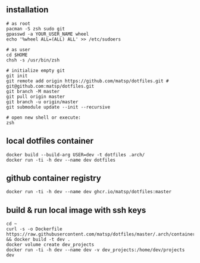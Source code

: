 ## installation

```
# as root
pacman -S zsh sudo git
gpasswd -a YOUR_USER_NAME wheel
echo '%wheel ALL=(ALL) ALL' >> /etc/sudoers

# as user
cd $HOME
chsh -s /usr/bin/zsh

# initialize empty git
git init
git remote add origin https://github.com/matsp/dotfiles.git # git@github.com:matsp/dotfiles.git
git branch -M master
git pull origin master
git branch -u origin/master
git submodule update --init --recursive

# open new shell or execute:
zsh
```

## local dotfiles container

```
docker build --build-arg USER=dev -t dotfiles .arch/
docker run -ti -h dev --name dev dotfiles
```

## github container registry
```
docker run -ti -h dev --name dev ghcr.io/matsp/dotfiles:master
```

## build & run local image with ssh keys
```
cd ~
curl -s -o Dockerfile https://raw.githubusercontent.com/matsp/dotfiles/master/.arch/container/local/Dockerfile && docker build -t dev .
docker volume create dev_projects
docker run -ti -h dev --name dev -v dev_projects:/home/dev/projects dev
```
